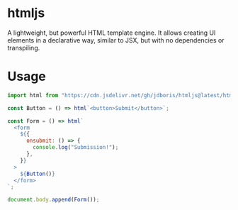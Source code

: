 # htmljs

A lightweight, but powerful HTML template engine. It allows creating UI elements in a declarative way, similar to JSX, but with no dependencies or transpiling.

# Usage

```javascript
import html from "https://cdn.jsdelivr.net/gh/jdboris/htmljs@latest/html.js";

const Button = () => html`<button>Submit</button>`;

const Form = () => html`
  <form
    ${{
      onsubmit: () => {
        console.log("Submission!");
      },
    }}
  >
    ${Button()}
  </form>
`;

document.body.append(Form());
```
